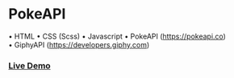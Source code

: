 # PokeAPI
• HTML
• CSS (Scss)
• Javascript
• PokeAPI (https://pokeapi.co)  
• GiphyAPI (https://developers.giphy.com)  
  
### [Live Demo](https://nachokai.github.io/PokeAPI/)

